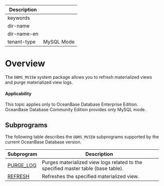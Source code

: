 | Description   |                 |
|---------------|-----------------|
| keywords      |                 |
| dir-name      |                 |
| dir-name-en   |                 |
| tenant-type   | MySQL Mode      |

# Overview

The `DBMS_MVIEW` system package allows you to refresh materialized views and purge materialized view logs.

<main id="notice" >
  <h4>Applicability</h4>
  <p>This topic applies only to OceanBase Database Enterprise Edition. OceanBase Database Community Edition provides only MySQL mode. </p>
</main>

## Subprograms

The following table describes the `DBMS_MVIEW` subprograms supported by the current OceanBase Database version.

| Subprogram | Description |
| --------- | ----------------------------------------- |
| [PURGE_LOG](200.purge-log-mysql.md) | Purges materialized view logs related to the specified master table (base table).  |
| [REFRESH](300.refresh-mysql.md) | Refreshes the specified materialized view.  |
